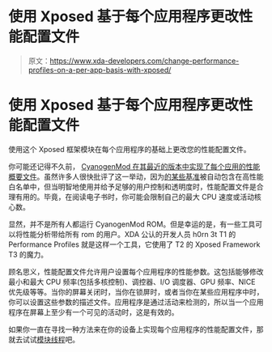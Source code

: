 # 使用 Xposed 基于每个应用程序更改性能配置文件

> 原文：<https://www.xda-developers.com/change-performance-profiles-on-a-per-app-basis-with-xposed/>

# 使用 Xposed 基于每个应用程序更改性能配置文件

使用这个 Xposed 框架模块在每个应用程序的基础上更改您的性能配置文件。

你可能还记得不久前， [CyanogenMod 在其最近的版本中实现了每个应用的性能概要文件](http://www.xda-developers.com/android/upcoming-cyanogenmod-11-builds-to-include-benchmark-performance-optimizations/ "Upcoming CyanogenMod 11 Builds to Include Benchmark Performance “Optimizations”")。虽然许多人很快批评了这一举动，因为[的某些基准](http://review.cyanogenmod.org/#/c/64308/1/overlay/common/frameworks/base/core/res/res/values/config.xml)被自动包含在高性能白名单中，但当明智地使用并给予足够的用户控制和透明度时，性能配置文件是合理有用的。毕竟，在阅读电子书时，你可能会限制自己的最大 CPU 速度或活动核心数。

显然，并不是所有人都运行 CyanogenMod ROM。但是幸运的是，有一些工具可以将性能分析带给所有 rom 的用户。XDA 公认的开发人员 h0rn 3t T1 的 Performance Profiles 就是这样一个工具，它使用了 T2 的 Xposed Framework T3 的魔力。

顾名思义，性能配置文件允许用户设置每个应用程序的性能参数。这包括能够修改最小和最大 CPU 频率(包括多核控制)、调控器、I/O 调度器、GPU 频率、NICE 优先级等等。当你的屏幕关闭时，当你在锁屏时，或者当你在某些应用程序中时，你可以设置这些参数的描述文件。应用程序是通过活动来检测的，所以当一个应用程序在屏幕上至少有一个可见的活动时，这是有效的。

如果你一直在寻找一种方法来在你的设备上实现每个应用程序的性能配置文件，那就去试试[模块线程](http://forum.xda-developers.com/xposed/modules/xposed-performance-profile-t2723739)吧。